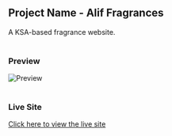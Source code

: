 ## Project Name - Alif Fragrances  
A KSA-based fragrance website.<br><br>

### Preview  
![Preview](https://github.com/Dhanyaa-bot/alifragrance/blob/main/assets/images/preview.png)<br><br>

### Live Site  
[Click here to view the live site](https://dhanyaa-bot.github.io/mohammadola)  
